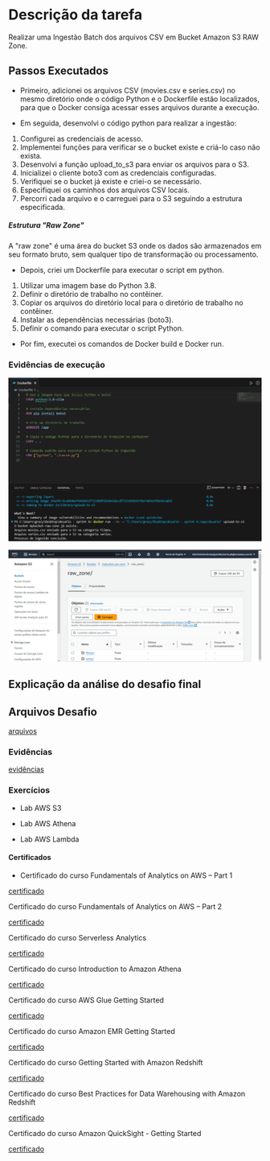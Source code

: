 # Descrição da tarefa
Realizar uma Ingestão Batch dos arquivos CSV em Bucket Amazon S3 RAW Zone.

## Passos Executados
* Primeiro, adicionei os arquivos CSV (movies.csv e series.csv) no mesmo diretório onde o código Python e o Dockerfile estão localizados, para que o Docker consiga acessar esses arquivos durante a execução. 

* Em seguida, desenvolvi o código python para realizar a ingestão:

1. Configurei as credenciais de acesso.
2. Implementei funções para verificar se o bucket existe e criá-lo caso não exista.
3. Desenvolvi a função upload_to_s3 para enviar os arquivos para o S3.
4. Inicializei o cliente boto3 com as credenciais configuradas.
5. Verifiquei se o bucket já existe e criei-o se necessário.
6. Especifiquei os caminhos dos arquivos CSV locais.
7. Percorri cada arquivo e o carreguei para o S3 seguindo a estrutura especificada.

##### Estrutura "Raw Zone"
A "raw zone" é uma área do bucket S3 onde os dados são armazenados em seu formato bruto, sem qualquer tipo de transformação ou processamento.

* Depois, criei um Dockerfile para executar o script em python.
1. Utilizar uma imagem base do Python 3.8.
2. Definir o diretório de trabalho no contêiner.
3. Copiar os arquivos do diretório local para o diretório de trabalho no contêiner.
4. Instalar as dependências necessárias (boto3).
5. Definir o comando para executar o script Python.

* Por fim, executei os comandos de Docker build e Docker run.

### Evidências de execução
![execução do container](https://github.com/grazysb/Programa_de_Bolsas_Compass-UOL/blob/da641ad033a818838eb102478fc734297de68cca/Arquivos_sprint6/evidencia_s6.png)


![conteúdo do bucket](https://github.com/grazysb/Programa_de_Bolsas_Compass-UOL/blob/20bc68fa8a1228b0c537286e46c0ab57501a45f4/Arquivos_sprint6/evidencia2_s6.png)


## Explicação da análise do desafio final

## Arquivos Desafio
[arquivos]()

### Evidências
[evidências]()

### Exercícios
- Lab AWS S3

- Lab AWS Athena

- Lab AWS Lambda

#### Certificados
- Certificado do curso Fundamentals of Analytics on AWS – Part 1

[certificado]()

Certificado do curso Fundamentals of Analytics on AWS – Part 2

[certificado]()

Certificado do curso Serverless Analytics

[certificado]()

Certificado do curso Introduction to Amazon Athena

[certificado]()

Certificado do curso AWS Glue Getting Started

[certificado]()

Certificado do curso Amazon EMR Getting Started

[certificado]()

Certificado do curso Getting Started with Amazon Redshift

[certificado]()

Certificado do curso Best Practices for Data Warehousing with Amazon Redshift

[certificado]()

Certificado do curso Amazon QuickSight - Getting Started

[certificado]()

